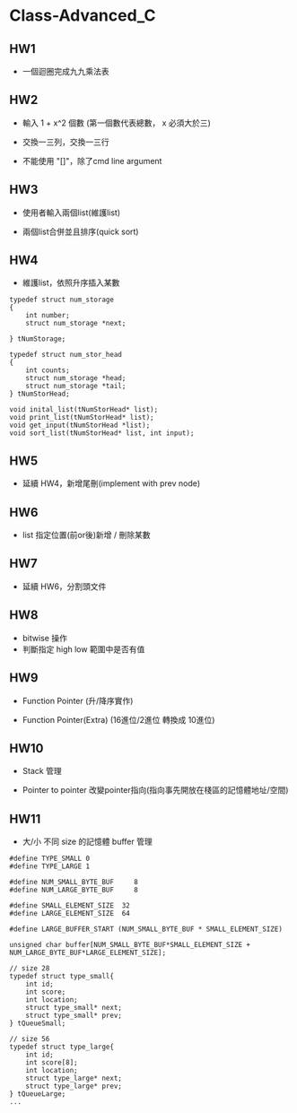 # Class-Advanced_C

## HW1
- 一個迴圈完成九九乘法表

## HW2
- 輸入 1 + x^2 個數 (第一個數代表總數， x 必須大於三)

- 交換一三列，交換一三行

- 不能使用 "[]"，除了cmd line argument

## HW3
- 使用者輸入兩個list(維護list)

- 兩個list合併並且排序(quick sort)

## HW4
- 維護list，依照升序插入某數
``` c=
typedef struct num_storage
{
    int number;
    struct num_storage *next;
    
} tNumStorage;

typedef struct num_stor_head
{
    int counts;
    struct num_storage *head;
    struct num_storage *tail;
} tNumStorHead;

void inital_list(tNumStorHead* list);
void print_list(tNumStorHead* list);
void get_input(tNumStorHead *list);
void sort_list(tNumStorHead* list, int input);
```

## HW5
- 延續 HW4，新增尾刪(implement with prev node)

## HW6
- list 指定位置(前or後)新增 / 刪除某數

## HW7
- 延續 HW6，分割頭文件

## HW8
- bitwise 操作
- 判斷指定 high low 範圍中是否有值

## HW9
- Function Pointer (升/降序實作)

- Function Pointer(Extra) (16進位/2進位 轉換成 10進位)

## HW10
- Stack 管理

- Pointer to pointer 改變pointer指向(指向事先開放在棧區的記憶體地址/空間)

## HW11
- 大/小 不同 size 的記憶體 buffer 管理
```c=
#define TYPE_SMALL 0
#define TYPE_LARGE 1

#define NUM_SMALL_BYTE_BUF     8
#define NUM_LARGE_BYTE_BUF     8

#define SMALL_ELEMENT_SIZE  32
#define LARGE_ELEMENT_SIZE  64

#define LARGE_BUFFER_START (NUM_SMALL_BYTE_BUF * SMALL_ELEMENT_SIZE)

unsigned char buffer[NUM_SMALL_BYTE_BUF*SMALL_ELEMENT_SIZE + NUM_LARGE_BYTE_BUF*LARGE_ELEMENT_SIZE];

// size 28
typedef struct type_small{
    int id;
    int score;
    int location;
    struct type_small* next;
    struct type_small* prev;
} tQueueSmall;

// size 56
typedef struct type_large{
    int id;
    int score[8];
    int location;
    struct type_large* next;
    struct type_large* prev;
} tQueueLarge;
...
```